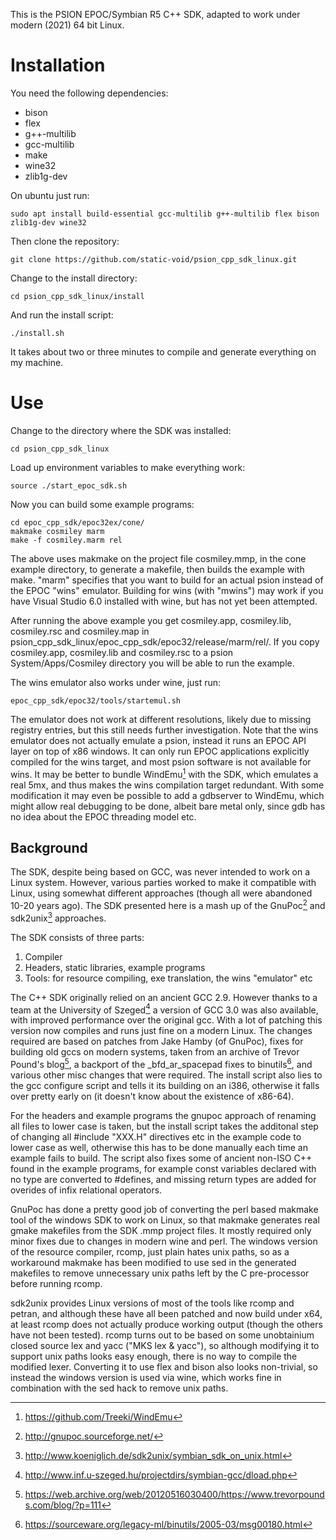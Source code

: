 This is the PSION EPOC/Symbian R5 C++ SDK, adapted to work under modern (2021) 64 bit Linux.

# Installation

You need the following dependencies:

- bison
- flex
- g++-multilib
- gcc-multilib
- make
- wine32
- zlib1g-dev

On ubuntu just run:

    sudo apt install build-essential gcc-multilib g++-multilib flex bison zlib1g-dev wine32

Then clone the repository:

    git clone https://github.com/static-void/psion_cpp_sdk_linux.git

Change to the install directory:

    cd psion_cpp_sdk_linux/install

And run the install script:

    ./install.sh

It takes about two or three minutes to compile and generate everything on my machine.

# Use

Change to the directory where the SDK was installed:

    cd psion_cpp_sdk_linux

Load up environment variables to make everything work:

    source ./start_epoc_sdk.sh

Now you can build some example programs:

    cd epoc_cpp_sdk/epoc32ex/cone/
    makmake cosmiley marm
    make -f cosmiley.marm rel

The above uses makmake on the project file cosmiley.mmp, in the cone example
directory, to generate a makefile, then builds the example with make. "marm"
specifies that you want to build for an actual psion instead of the EPOC "wins"
emulator. Building for wins (with "mwins") may work if you have Visual Studio
6.0 installed with wine, but has not yet been attempted.

After running the above example you get cosmiley.app, cosmiley.lib,
cosmiley.rsc and cosmiley.map in
psion_cpp_sdk_linux/epoc_cpp_sdk/epoc32/release/marm/rel/.  If you copy
cosmiley.app, cosmiley.lib and cosmiley.rsc to a psion System/Apps/Cosmiley
directory you will be able to run the example.

The wins emulator also works under wine, just run:

    epoc_cpp_sdk/epoc32/tools/startemul.sh

The emulator does not work at different resolutions, likely due to missing
registry entries, but this still needs further investigation. Note that the
wins emulator does not actually emulate a psion, instead it runs an EPOC
API layer on top of x86 windows. It can only run EPOC applications explicitly
compiled for the wins target, and most psion software is not available for
wins. It may be better to bundle WindEmu[^1] with the SDK, which emulates a
real 5mx, and thus makes the wins compilation target redundant. With some
modification it may even be possible to add a gdbserver to WindEmu, which
might allow real debugging to be done, albeit bare metal only, since gdb
has no idea about the EPOC threading model etc.

Background
----------
The SDK, despite being based on GCC, was never intended to work on a Linux
system.  However, various parties worked to make it compatible with Linux,
using somewhat different approaches (though all were abandoned 10-20 years
ago). The SDK presented here is a mash up of the GnuPoc[^2] and sdk2unix[^3]
approaches.

The SDK consists of three parts:

1. Compiler
2. Headers, static libraries, example programs
3. Tools: for resource compiling, exe translation, the wins "emulator" etc

The C++ SDK originally relied on an ancient GCC 2.9. However thanks to a team
at the University of Szeged[^4] a version of GCC 3.0 was also available, with
improved performance over the original gcc. With a lot of patching this
version now compiles and runs just fine on a modern Linux. The changes required
are based on patches from Jake Hamby (of GnuPoc), fixes for building old gccs
on modern systems, taken from an archive of Trevor Pound's blog[^5], a backport
of the _bfd_ar_spacepad fixes to binutils[^6], and various other misc changes
that were required. The install script also lies to the gcc configure script
and tells it its building on an i386, otherwise it falls over pretty early on
(it doesn't know about the existence of x86-64).

For the headers and example programs the gnupoc approach of renaming all files
to lower case is taken, but the install script takes the additonal step of
changing all #include "XXX.H" directives etc in the example code to lower case
as well, otherwise this has to be done manually each time an example fails to
build. The script also fixes some of ancient non-ISO C++ found in the example
programs, for example const variables declared with no type are converted to
#defines, and missing return types are added for overides of infix relational
operators.

GnuPoc has done a pretty good job of converting the perl based makmake tool of
the windows SDK to work on Linux, so that makmake generates real gmake
makefiles from the SDK .mmp project files. It mostly required only minor fixes
due to changes in modern wine and perl. The windows version of the resource
compiler, rcomp, just plain hates unix paths, so as a workaround makmake has
been modified to use sed in the generated makefiles to remove unnecessary unix
paths left by the C pre-processor before running rcomp.

sdk2unix provides Linux versions of most of the tools like rcomp and petran,
and although these have all been patched and now build under x64, at least rcomp
does not actually produce working output (though the others have not been
tested). rcomp turns out to be based on some unobtainium closed source lex and
yacc ("MKS lex & yacc"), so although modifying it to support unix paths looks
easy enough, there is no way to compile the modified lexer. Converting it to use
flex and bison also looks non-trivial, so instead the windows version is used
via wine, which works fine in combination with the sed hack to remove unix paths.

[^1]: https://github.com/Treeki/WindEmu
[^2]: http://gnupoc.sourceforge.net/
[^3]: http://www.koeniglich.de/sdk2unix/symbian_sdk_on_unix.html
[^4]: http://www.inf.u-szeged.hu/projectdirs/symbian-gcc/dload.php
[^5]: https://web.archive.org/web/20120516030400/https://www.trevorpounds.com/blog/?p=111
[^6]: https://sourceware.org/legacy-ml/binutils/2005-03/msg00180.html
